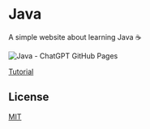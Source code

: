# Java
A simple website about learning Java ☕

![Java - ChatGPT   GitHub Pages](https://user-images.githubusercontent.com/16403754/212757714-bc3c761b-3b67-45fc-bb3c-3edb4f322a44.png)

[Tutorial](https://youtu.be/mctd8u9cjdE) 

## License 
[MIT](https://choosealicense.com/licenses/mit/)
